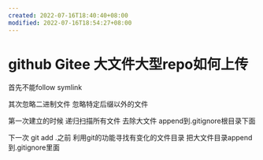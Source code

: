 ```yaml
---
created: 2022-07-16T18:40:40+08:00
modified: 2022-07-16T18:54:27+08:00
---
```


# github Gitee 大文件大型repo如何上传

首先不能follow symlink

其次忽略二进制文件 忽略特定后缀以外的文件

第一次建立的时候 递归扫描所有文件 去除大文件 append到.gitignore根目录下面

下一次 git add .之前 利用git的功能寻找有变化的文件目录 把大文件目录append到.gitignore里面
